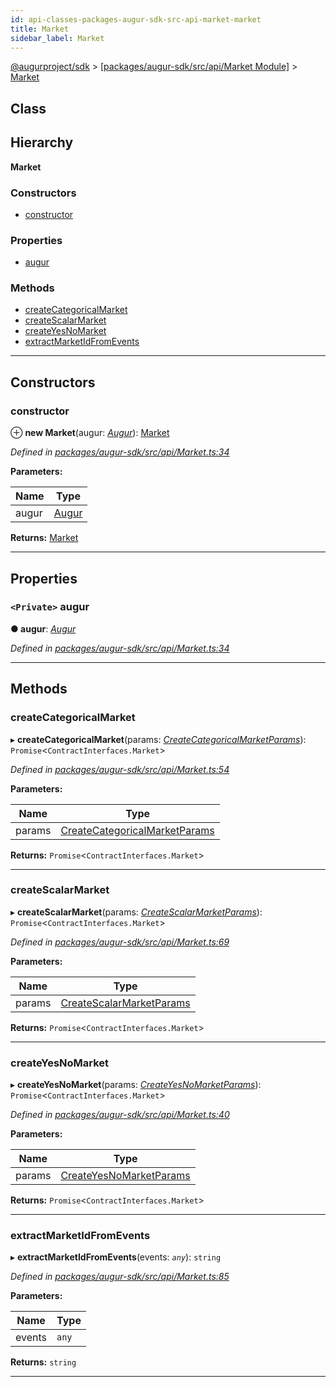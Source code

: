 ```yaml
---
id: api-classes-packages-augur-sdk-src-api-market-market
title: Market
sidebar_label: Market
---
```


[@augurproject/sdk](api-readme.md) > [[packages/augur-sdk/src/api/Market Module]](api-modules-packages-augur-sdk-src-api-market-module.md) > [Market](api-classes-packages-augur-sdk-src-api-market-market.md)

## Class

## Hierarchy

**Market**

### Constructors

* [constructor](api-classes-packages-augur-sdk-src-api-market-market.md#constructor)

### Properties

* [augur](api-classes-packages-augur-sdk-src-api-market-market.md#augur)

### Methods

* [createCategoricalMarket](api-classes-packages-augur-sdk-src-api-market-market.md#createcategoricalmarket)
* [createScalarMarket](api-classes-packages-augur-sdk-src-api-market-market.md#createscalarmarket)
* [createYesNoMarket](api-classes-packages-augur-sdk-src-api-market-market.md#createyesnomarket)
* [extractMarketIdFromEvents](api-classes-packages-augur-sdk-src-api-market-market.md#extractmarketidfromevents)

---

## Constructors

<a id="constructor"></a>

###  constructor

⊕ **new Market**(augur: *[Augur](api-classes-packages-augur-sdk-src-augur-augur.md)*): [Market](api-classes-packages-augur-sdk-src-api-market-market.md)

*Defined in [packages/augur-sdk/src/api/Market.ts:34](https://github.com/AugurProject/augur/blob/b4365d6894/packages/augur-sdk/src/api/Market.ts#L34)*

**Parameters:**

| Name | Type |
| ------ | ------ |
| augur | [Augur](api-classes-packages-augur-sdk-src-augur-augur.md) |

**Returns:** [Market](api-classes-packages-augur-sdk-src-api-market-market.md)

___

## Properties

<a id="augur"></a>

### `<Private>` augur

**● augur**: *[Augur](api-classes-packages-augur-sdk-src-augur-augur.md)*

*Defined in [packages/augur-sdk/src/api/Market.ts:34](https://github.com/AugurProject/augur/blob/b4365d6894/packages/augur-sdk/src/api/Market.ts#L34)*

___

## Methods

<a id="createcategoricalmarket"></a>

###  createCategoricalMarket

▸ **createCategoricalMarket**(params: *[CreateCategoricalMarketParams](api-interfaces-packages-augur-sdk-src-api-market-createcategoricalmarketparams.md)*): `Promise`<`ContractInterfaces.Market`>

*Defined in [packages/augur-sdk/src/api/Market.ts:54](https://github.com/AugurProject/augur/blob/b4365d6894/packages/augur-sdk/src/api/Market.ts#L54)*

**Parameters:**

| Name | Type |
| ------ | ------ |
| params | [CreateCategoricalMarketParams](api-interfaces-packages-augur-sdk-src-api-market-createcategoricalmarketparams.md) |

**Returns:** `Promise`<`ContractInterfaces.Market`>

___
<a id="createscalarmarket"></a>

###  createScalarMarket

▸ **createScalarMarket**(params: *[CreateScalarMarketParams](api-interfaces-packages-augur-sdk-src-api-market-createscalarmarketparams.md)*): `Promise`<`ContractInterfaces.Market`>

*Defined in [packages/augur-sdk/src/api/Market.ts:69](https://github.com/AugurProject/augur/blob/b4365d6894/packages/augur-sdk/src/api/Market.ts#L69)*

**Parameters:**

| Name | Type |
| ------ | ------ |
| params | [CreateScalarMarketParams](api-interfaces-packages-augur-sdk-src-api-market-createscalarmarketparams.md) |

**Returns:** `Promise`<`ContractInterfaces.Market`>

___
<a id="createyesnomarket"></a>

###  createYesNoMarket

▸ **createYesNoMarket**(params: *[CreateYesNoMarketParams](api-interfaces-packages-augur-sdk-src-api-market-createyesnomarketparams.md)*): `Promise`<`ContractInterfaces.Market`>

*Defined in [packages/augur-sdk/src/api/Market.ts:40](https://github.com/AugurProject/augur/blob/b4365d6894/packages/augur-sdk/src/api/Market.ts#L40)*

**Parameters:**

| Name | Type |
| ------ | ------ |
| params | [CreateYesNoMarketParams](api-interfaces-packages-augur-sdk-src-api-market-createyesnomarketparams.md) |

**Returns:** `Promise`<`ContractInterfaces.Market`>

___
<a id="extractmarketidfromevents"></a>

###  extractMarketIdFromEvents

▸ **extractMarketIdFromEvents**(events: *`any`*): `string`

*Defined in [packages/augur-sdk/src/api/Market.ts:85](https://github.com/AugurProject/augur/blob/b4365d6894/packages/augur-sdk/src/api/Market.ts#L85)*

**Parameters:**

| Name | Type |
| ------ | ------ |
| events | `any` |

**Returns:** `string`

___

